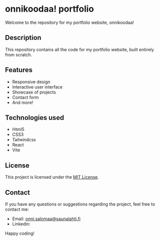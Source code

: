 # onnikoodaa! portfolio

Welcome to the repository for my portfolio website, onnikoodaa!

## Description

This repository contains all the code for my portfolio website, built entirely from scratch.

## Features

- Responsive design
- Interactive user interface
- Showcase of projects
- Contact form
- And more!

## Technologies used

- Html5
- CSS3
- Tailwindcss
- React
- Vite
  
## License

This project is licensed under the [MIT License](LICENSE.md).

## Contact

If you have any questions or suggestions regarding the project, feel free to contact me:

- Email: onni.salomaa@saunalahti.fi
- Linkedin: 

Happy coding!
